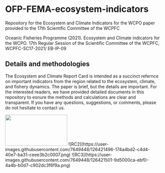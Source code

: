 # OFP-FEMA-ecosystem-indicators
Repository for the Ecosystem and Climate Indicators for the WCPO paper provided to the 17th Scientific Committee of the WCPFC

Oceanic Fisheries Programme (2021). Ecosystem and Climate indicators for the WCPO. 17th Regular Session of the Scientific
Committee of the WCPFC, WCPFC-SC17-2021/ EB-IP-09

## Details and methodologies
The Ecosystem and Climate Report Card is intended as a succinct refernce on important indicators from the region related to the ecosystem, climate, and fishery dynamics. The paper is brief, but the details are important. For the interested readers, we have provided detailed documents in this repository to esnure the methods and calculations are clear and transparent. If you have any questions, suggestions, or comments, please do not hesitate to contact us.

<img src="https://user-images.githubusercontent.com/7649448/126421632-e9a72a75-59ce-49a2-b0be-3a76832ed840.png" width="200" height="100">
![RC2](https://user-images.githubusercontent.com/7649448/126421496-174a4bd2-c4d4-40e7-ba31-ceee3b2c0007.png)
![RC3](https://user-images.githubusercontent.com/7649448/126421501-9d5000ca-ebf0-4a4b-b0d7-c902dc3f6f9a.png)
